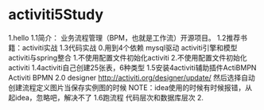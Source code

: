 # activiti5Study
1.hello
    1.1简介：
        业务流程管理（BPM，也就是工作流）开源项目。
    1.2推荐书籍：activiti实战
    1.3代码实战
        0.用到4个依赖 mysql驱动 activiti引擎和模型  activiti与spring整合
        1.不使用配置文件初始化activiti
        2.不使用配置文件初始化activiti
    1.4activiti自己创建25张表，6种类型
    1.5安装4activiti辅助插件ActiBMPN
        Activiti BPMN 2.0 designer
        http://activiti.org/designer/update/
        然后选择自动创建流程定义图片当保存实例图的时候
        NOTE：idea使用的时候有时候报错，从起idea，忽略吧，解决不了
    1.6跑流程
        代码层次和数据库层次
2.